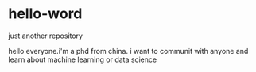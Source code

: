 # hello-word
just another repository

hello everyone.i'm a phd from china. i want to communit with anyone and learn about machine learning or data science

